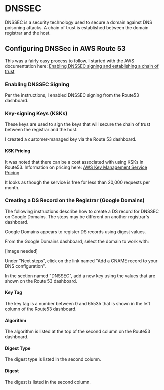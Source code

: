 # DNSSEC

DNSSEC is a security technology used to secure a domain against DNS poisoning
attacks. A chain of trust is established between the domain registrar and the
host.

## Configuring DNSSec in AWS Route 53

This was a fairly easy process to follow. I started with the AWS documentation
here:
[Enabling DNSSEC signing and establishing a chain of trust](
https://docs.aws.amazon.com/Route53/latest/DeveloperGuide/dns-configuring-dnssec-enable-signing.html?icmpid=docs_console_unmapped)

### Enabling DNSSEC Signing

Per the instructions, I enabled DNSSEC signing from the Route53 dashboard.

### Key-signing Keys (KSKs)

These keys are used to sign the keys that will secure the chain of trust
between the registrar and the host.

I created a customer-managed key via the Route 53 dashboard.

#### KSK Pricing

It was noted that there can be a cost associated with using KSKs in Route53.
Information on pricing here:
[AWS Key Management Service Pricing](https://aws.amazon.com/kms/pricing/)

It looks as though the service is free for less than 20,000 requests per month.

### Creating a DS Record on the Registrar (Google Domains)

The following instructions describe how to create a DS record for DNSSEC on
Google Domains. The steps may be different on another registrar's dashboard.

Google Domains appears to register DS records using digest values.

From the Google Domains dashboard, select the domain to work with:

[image needed]

Under "Next steps", click on the link named "Add a CNAME record to your DNS
configuration".

In the section named "DNSSEC", add a new key using the values that are shown
on the Route 53 dashboard.

#### Key Tag

The key tag is a number between 0 and 65535 that is shown in the left column
of the Route53 dashboard.

#### Algorithm

The algorithm is listed at the top of the second column on the Route53
dashboard.

#### Digest Type

The digest type is listed in the second column.

#### Digest

The digest is listed in the second column.
